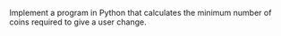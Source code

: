 Implement a program in Python that calculates the minimum number of coins required to give a user change.
